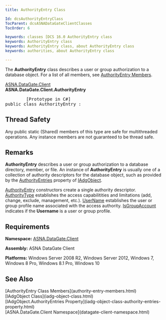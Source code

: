 ```yaml
---
title: AuthorityEntry Class

Id: dcsAuthorityEntryClass
TocParent: dcsASNADataGateClientClasses
TocOrder: 6

keywords: classes [DCS 16.0 AuthorityEntry class
keywords: AuthorityEntry class
keywords: AuthorityEntry class, about AuthorityEntry class
keywords: authorities, about AuthorityEntry class

---
```


The <span> **AuthorityEntry** </span> class describes a user or group authorization to a database object. For a list of all members, see [AuthorityEntry Members](authority-entry-members.html). 

[ASNA.DataGate.Client](datagate-client-namespace.html) <br /> **ASNA.DataGate.Client.<span>AuthorityEntry</span>** 
<pre class="prettyprint">
        <span class="lang">[Prototype in C#]</span>
public class AuthorityEntry :</pre>

## Thread Safety

Any public static (Shared) members of this type are safe for multithreaded operations. Any instance members are not guaranteed to be thread safe.
## Remarks

<span style="FONT-WEIGHT: bold">AuthorityEntry</span> describes a user or group authorization to a database directory, member, or file. An instance of **AuthorityEntry** is usually one of a collection of authority descriptors for the database object, such as provided by the [AuthorityEntries](iadg-object-class-authority-entries-property.html) property of [IAdgObject](iadg-object-class.html).

[AuthorityEntry](authority-entry-class-authority-entry-constructors.html) constructors create a single authority descriptor. [ AuthorityType](authority-entry-class-authority-type-field.html) establishes the access capabilitities and limitations (add, change, exclude, management, etc.). [ UserName](authority-entry-class-username-field.html) establishes the user or group profile name associated with the access authority. [IsGroupAccount](authority-entry-class-username-field.html) indicates if the **Username** is a user or group profile.
## Requirements

**Namespace:** [ASNA.DataGate.Client](datagate-client-namespace.html) 

**Assembly:** ASNA DataGate Client

**Platforms:** Windows Server 2008 R2, Windows Server 2012, Windows 7, Windows 8 Pro, Windows 8.1 Pro, Windows 10
## See Also

<dl />
      [AuthorityEntry Class Members](authority-entry-members.html)
      <br />
      [IAdgObject Class](iadg-object-class.html)
      <br />
      [IAdgObject.AuthorityEntries 
					Property](iadg-object-class-authority-entries-property.html)
      <br />
      [ASNA.DataGate.Client Namespace](datagate-client-namespace.html)

